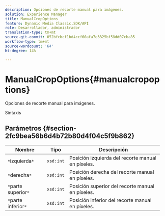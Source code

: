 ```yaml
---
description: Opciones de recorte manual para imágenes.
solution: Experience Manager
title: ManualCropOptions
feature: Dynamic Media Classic,SDK/API
role: Desarrollador, administrador
translation-type: tm+mt
source-git-commit: 052bfcbcf1bd4ccf60afa7e3325bf58dd07cba85
workflow-type: tm+mt
source-wordcount: '64'
ht-degree: 14%

---
```



# ManualCropOptions{#manualcropoptions}

Opciones de recorte manual para imágenes.

Sintaxis

## Parámetros {#section-2fc9bea56b6d4b72b80d4f04c5f9b862}

| Nombre | Tipo | Descripción |
|---|---|---|
| `*`izquierda`*` | `xsd:int` | Posición izquierda del recorte manual en píxeles. |
| `*`derecha`*` | `xsd:int` | Posición derecha del recorte manual en píxeles. |
| `*`parte superior`*` | `xsd:int` | Posición superior del recorte manual en píxeles. |
| `*`parte inferior`*` | `xsd:int` | Posición inferior del recorte manual en píxeles. |

